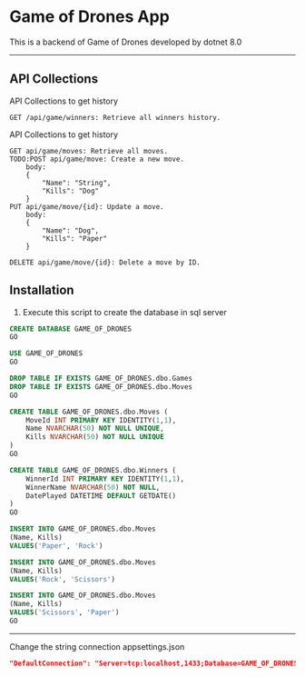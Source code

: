 # Game of Drones App
This is a backend of Game of Drones developed by dotnet 8.0

---
## API Collections
API Collections to get history
```
GET /api/game/winners: Retrieve all winners history.
```

API Collections to get history
```
GET api/game/moves: Retrieve all moves.
TODO:POST api/game/move: Create a new move.
	body:
	{
		"Name": "String",
		"Kills": "Dog"
	}
PUT api/game/move/{id}: Update a move.
	body:
	{
		"Name": "Dog",
		"Kills": "Paper"
	}

DELETE api/game/move/{id}: Delete a move by ID.
```

## Installation

1. Execute this script to create the database in sql server
```sql
CREATE DATABASE GAME_OF_DRONES
GO

USE GAME_OF_DRONES
GO

DROP TABLE IF EXISTS GAME_OF_DRONES.dbo.Games
DROP TABLE IF EXISTS GAME_OF_DRONES.dbo.Moves
GO

CREATE TABLE GAME_OF_DRONES.dbo.Moves (
    MoveId INT PRIMARY KEY IDENTITY(1,1),
    Name NVARCHAR(50) NOT NULL UNIQUE,
    Kills NVARCHAR(50) NOT NULL UNIQUE
)
GO

CREATE TABLE GAME_OF_DRONES.dbo.Winners (
    WinnerId INT PRIMARY KEY IDENTITY(1,1),
    WinnerName NVARCHAR(50) NOT NULL,
    DatePlayed DATETIME DEFAULT GETDATE()
)
GO

INSERT INTO GAME_OF_DRONES.dbo.Moves
(Name, Kills)
VALUES('Paper', 'Rock')

INSERT INTO GAME_OF_DRONES.dbo.Moves
(Name, Kills)
VALUES('Rock', 'Scissors')

INSERT INTO GAME_OF_DRONES.dbo.Moves
(Name, Kills)
VALUES('Scissors', 'Paper')
GO
```
---
Change the string connection appsettings.json
```json
"DefaultConnection": "Server=tcp:localhost,1433;Database=GAME_OF_DRONES;User Id=sa;Password=StrongP@ssw0rd!;Encrypt=False;"
```
